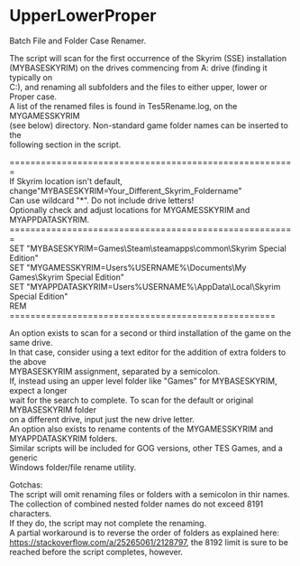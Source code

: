 # UpperLowerProper
Batch File and Folder Case Renamer.

The script will scan for the first occurrence of the Skyrim (SSE) installation<br />(MYBASESKYRIM) on the drives commencing from A: drive (finding it typically on <br />
C:), and renaming all subfolders and the files to either upper, lower or Proper case.<br />
A list of the renamed files is found in Tes5Rename.log, on the MYGAMESSKYRIM<br />
(see below) directory. Non-standard game folder names can be inserted to the<br />
following section in the script.

=======================================================<br />
If Skyrim location isn't default, change"MYBASESKYRIM=Your_Different_Skyrim_Foldername"<br />
Can use wildcard "*". Do not include drive letters!<br />
Optionally check and adjust locations for MYGAMESSKYRIM and MYAPPDATASKYRIM.<br />
=======================================================<br />
SET "MYBASESKYRIM=Games\Steam\steamapps\common\Skyrim Special Edition"<br />
SET "MYGAMESSKYRIM=Users\%USERNAME%\Documents\My Games\Skyrim Special Edition"<br />
SET "MYAPPDATASKYRIM=Users\%USERNAME%\AppData\Local\Skyrim Special Edition"<br />
REM ===================================================<br />

An option exists to scan for a second or third installation of the game on the same drive.<br />
In that case, consider using a text editor for the addition of extra folders to the above<br />
MYBASESKYRIM assignment, separated by a semicolon.<br />
If, instead using an upper level folder like "Games" for MYBASESKYRIM, expect a longer<br />
wait for the search to complete. To scan for the default or original MYBASESKYRIM folder<br />
on a different drive, input just the new drive letter.<br />
An option also exists to rename contents of the MYGAMESSKYRIM and MYAPPDATASKYRIM folders.<br />
Similar scripts will be included for GOG versions, other TES Games, and a generic <br />Windows folder/file rename utility.<br />

Gotchas:<br />
The script will omit renaming files or folders with a semicolon in thir names.<br />
The collection of combined nested folder names do not exceed 8191 characters.<br />
If they do, the script may not complete the renaming.<br />
A partial workaround is to reverse the order of folders as explained here: <br />https://stackoverflow.com/a/25265061/2128797, the 8192 limit is sure to be<br />
reached before the script completes, however.<br />
